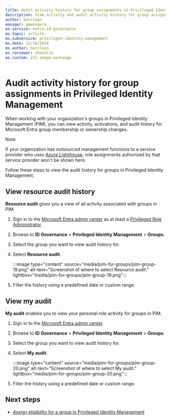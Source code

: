 ```yaml
---
title: Audit activity history for group assignments in Privileged Identity Management
description: View activity and audit activity history for group assignments in Privileged Identity Management (PIM).
author: barclayn
manager: pmwongera
ms.service: entra-id-governance
ms.topic: article
ms.subservice: privileged-identity-management
ms.date: 12/16/2024
ms.author: barclayn
ms.reviewer: shaunliu
ms.custom: sfi-image-nochange
---
```

# Audit activity history for group assignments in Privileged Identity Management

When working with your organization's groups in Privileged Identity Management (PIM), you can view activity, activations, and audit history for Microsoft Entra group membership or ownership changes. 

> [!NOTE]
> If your organization has outsourced management functions to a service provider who uses [Azure Lighthouse](/azure/lighthouse/overview), role assignments authorized by that service provider won't be shown here.

Follow these steps to view the audit history for groups in Privileged Identity Management.

## View resource audit history

**Resource audit** gives you a view of all activity associated with groups in PIM.

1. Sign in to the [Microsoft Entra admin center](https://entra.microsoft.com) as at least a [Privileged Role Administrator](~/identity/role-based-access-control/permissions-reference.md#privileged-role-administrator).

1. Browse to **ID Governance** > **Privileged Identity Management** > **Groups**.

1. Select the group you want to view audit history for.

1. Select **Resource audit**.

    :::image type="content" source="media/pim-for-groups/pim-group-19.png" alt-text="Screenshot of where to select Resource audit." lightbox="media/pim-for-groups/pim-group-19.png":::

1. Filter the history using a predefined date or custom range.

## View my audit

**My audit** enables you to view your personal role activity for groups in PIM.

1. Sign in to the [Microsoft Entra admin center](https://entra.microsoft.com).

1. Browse to **ID Governance** > **Privileged Identity Management** > **Groups**.

1. Select the group you want to view audit history for.

1. Select **My audit**.

    :::image type="content" source="media/pim-for-groups/pim-group-20.png" alt-text="Screenshot of where to select My audit." lightbox="media/pim-for-groups/pim-group-20.png":::

1. Filter the history using a predefined date or custom range.

## Next steps

- [Assign eligibility for a group in Privileged Identity Management](groups-assign-member-owner.md)